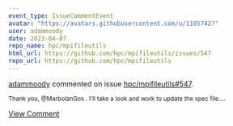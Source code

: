 ```yaml
---
event_type: IssueCommentEvent
avatar: "https://avatars.githubusercontent.com/u/1105742?"
user: adammoody
date: 2023-04-07
repo_name: hpc/mpifileutils
html_url: https://github.com/hpc/mpifileutils/issues/547
repo_url: https://github.com/hpc/mpifileutils
---
```


<a href='https://github.com/adammoody' target='_blank'>adammoody</a> commented on issue <a href='https://github.com/hpc/mpifileutils/issues/547' target='_blank'>hpc/mpifileutils#547</a>.

<small>Thank you, @MarbolanGos .  I'll take a look and work to update the spec file....</small>

<a href='https://github.com/hpc/mpifileutils/issues/547' target='_blank'>View Comment</a>